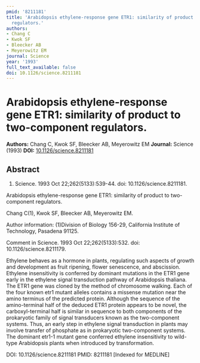 ```yaml
---
pmid: '8211181'
title: 'Arabidopsis ethylene-response gene ETR1: similarity of product to two-component
  regulators.'
authors:
- Chang C
- Kwok SF
- Bleecker AB
- Meyerowitz EM
journal: Science
year: '1993'
full_text_available: false
doi: 10.1126/science.8211181
---
```


# Arabidopsis ethylene-response gene ETR1: similarity of product to two-component regulators.
**Authors:** Chang C, Kwok SF, Bleecker AB, Meyerowitz EM
**Journal:** Science (1993)
**DOI:** [10.1126/science.8211181](https://doi.org/10.1126/science.8211181)

## Abstract

1. Science. 1993 Oct 22;262(5133):539-44. doi: 10.1126/science.8211181.

Arabidopsis ethylene-response gene ETR1: similarity of product to two-component 
regulators.

Chang C(1), Kwok SF, Bleecker AB, Meyerowitz EM.

Author information:
(1)Division of Biology 156-29, California Institute of Technology, Pasadena 
91125.

Comment in
    Science. 1993 Oct 22;262(5133):532. doi: 10.1126/science.8211179.

Ethylene behaves as a hormone in plants, regulating such aspects of growth and 
development as fruit ripening, flower senescence, and abscission. Ethylene 
insensitivity is conferred by dominant mutations in the ETR1 gene early in the 
ethylene signal transduction pathway of Arabidopsis thaliana. The ETR1 gene was 
cloned by the method of chromosome walking. Each of the four known etr1 mutant 
alleles contains a missense mutation near the amino terminus of the predicted 
protein. Although the sequence of the amino-terminal half of the deduced ETR1 
protein appears to be novel, the carboxyl-terminal half is similar in sequence 
to both components of the prokaryotic family of signal transducers known as the 
two-component systems. Thus, an early step in ethylene signal transduction in 
plants may involve transfer of phosphate as in prokaryotic two-component 
systems. The dominant etr1-1 mutant gene conferred ethylene insensitivity to 
wild-type Arabidopsis plants when introduced by transformation.

DOI: 10.1126/science.8211181
PMID: 8211181 [Indexed for MEDLINE]
